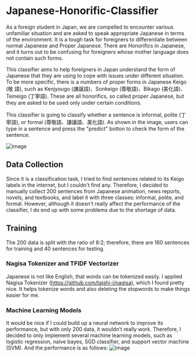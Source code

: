 # Japanese-Honorific-Classifier
As a foreign student in Japan, we are compelled to encounter various unfamiliar situation and are asked to speak appropriate 
Japanese in terms of the environment. It is a tough task for foreigners to differentiate between normal Japanese and Proper 
Japanese. There are Honorifics in Japanese, and it turns out to be confusing for foreigners whose mother language does not 
contain such forms.

This classifier aims to help foreigners in Japan understand the form of Japanese that they are using to cope with issues under different situation.
To be more specific, there is a numbers of proper forms in Japanese Keigo (敬
語), such as Kenjyougo (謙譲語)、Sonkeigo (尊敬語)、Bikago (美化語)、Teineigo (丁寧語). These are all honorifics, so 
called proper Japanese, but they are asked to be used only under certain conditions. 

This classifier is going to classify whether a sentence is informal, polite (丁寧語), or formal (尊敬語、謙讓語、美化語). As shown in the image, users can type in a sentence and press the "predict" botton to check the form of the sentence.  

![image](https://user-images.githubusercontent.com/71431125/132281410-eb2f534b-6850-4139-90ed-050535f94c0e.png)

## Data Collection
Since it is a classification task, I tried to find sentences related to its Keigo labels in the internet, but I couldn't find any. 
Therefore, I decided to manually collect 200 sentences from Japanese animation, news reports, novels, and textbooks, and label it with three classes: informal, polite, and formal. However, although it doesn't really affect the performance of the classifier, I do end up with some problems due to the shortage of data.

## Training
The 200 data is split with the ratio of 8:2; therefore, there are 160 sentences for training and 40 sentences for testing. 
### Nagisa Tokenizer and TFIDF Vectorizer
Japanese is not like English, that words can be tokenized easily. I applied Nagisa Tokenizer (https://github.com/taishi-i/nagisa), which I found pretty nice. It helps tokenize words and also deleting the stopwords to make things easier for me. 
### Machine Learning Models
It would be nice if I could build up a neural network to improve its performance, but with only 200 data, it wouldn't really work. Therefore, I decided to only implement several machine learning models, such as logistic regression, naive bayes, SGD classifier, and support vector machine (SVM). And the performance is as follows:
![image](https://user-images.githubusercontent.com/71431125/132280727-25204d33-4d9b-45a7-b882-02d76af5e40b.png)

